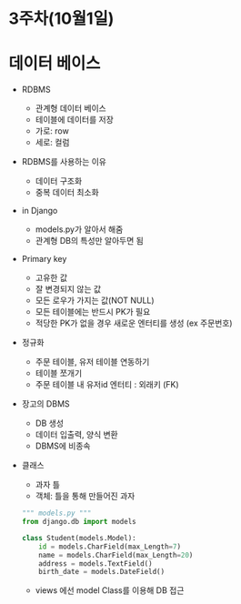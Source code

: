 # 3주차(10월1일)

# 데이터 베이스

- RDBMS
    - 관계형 데이터 베이스
    - 테이블에 데이터를 저장
    - 가로: row
    - 세로: 컬럼
- RDBMS를 사용하는 이유
    - 데이터 구조화
    - 중복 데이터 최소화
- in Django
    - models.py가 알아서 해줌
    - 관계형 DB의 특성만 알아두면 됨
- Primary key
    - 고유한 값
    - 잘 변경되지 않는 값
    - 모든 로우가 가지는 값(NOT NULL)
    - 모든 테이블에는 반드시 PK가 필요
    - 적당한 PK가 없을 경우 새로운 엔터티를 생성 (ex 주문번호)
- 정규화
    - 주문 테이블, 유저 테이블 연동하기
    - 테이블 쪼개기
    - 주문 테이블 내 유저id 엔터티 : 외래키 (FK)
- 장고의 DBMS
    - DB 생성
    - 데이터 입출력, 양식 변환
    - DBMS에 비종속
- 클래스
    - 과자 틀
    - 객체: 틀을 통해 만들어진 과자
    
    ```python
    """ models.py """
    from django.db import models
    
    class Student(models.Model):
    	id = models.CharField(max_Length=7)
    	name = models.CharField(max_Length=20)
    	address = models.TextField()
    	birth_date = models.DateField()
    ```
    
    - views 에선 model Class를 이용해 DB 접근